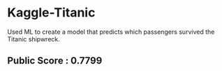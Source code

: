 # Kaggle-Titanic
Used ML to create a model that predicts which passengers survived the Titanic shipwreck.

## Public Score : 0.7799
